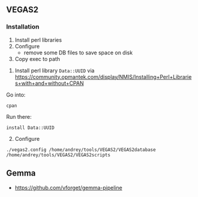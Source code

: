 
## VEGAS2

### Installation

1. Install perl libraries
2. Configure
    * remove some DB files to save space on disk
3. Copy exec to path

1) Install perl library `Data::UUID` via https://community.opmantek.com/display/NMIS/Installing+Perl+Libraries+with+and+without+CPAN

Go into:

```
cpan
```

Run there:

```
install Data::UUID
```

2) Configure

```
./vegas2.config /home/andrey/tools/VEGAS2/VEGAS2database /home/andrey/tools/VEGAS2/VEGAS2scripts
```



## Gemma

* https://github.com/vforget/gemma-pipeline
